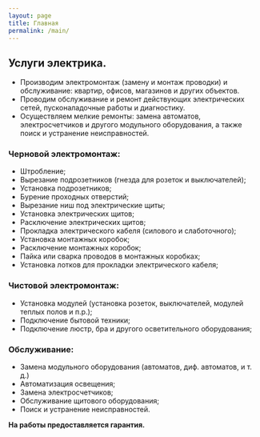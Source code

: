 ```yaml
---
layout: page
title: Главная
permalink: /main/
---
```

<h2 class="center">Услуги электрика.</h2>
<ul>
	<li>Производим электромонтаж (замену и монтаж проводки) и обслуживание: квартир, офисов, магазинов и других объектов.</li>
	<li>Проводим обслуживание и ремонт действующих электрических сетей, пусконаладочные работы и диагностику.</li>
	<li>Осуществляем мелкие ремонты: замена автоматов, электросчетчиков и другого модульного оборудования, а также поиск и устранение неисправностей.</li>
</ul>

<h3 class="center">Черновой электромонтаж:</h3>
<ul>
<li>Штробление;</li>
<li>Вырезание подрозетников (гнезда для розеток и выключателей);</li>
<li>Установка подрозетников;</li>
<li>Бурение проходных отверстий;</li>
<li>Вырезание ниш под электрические щиты;</li>
						<li>Установка электрических щитов;</li>
						<li>Расключение электрических щитов;</li>
						<li>Прокладка электрического кабеля (силового и слаботочного);</li>
						<li>Установка монтажных коробок;</li>
						<li>Расключение монтажных коробок;</li>
						<li>Пайка или сварка проводов в монтажных коробках;</li>
						<li>Установка лотков для прокладки электрического кабеля;</li>
					</ul>

<h3 class="center">Чистовой электромонтаж:</h3>
<ul>
<li>Установка модулей (установка розеток, выключателей, модулей теплых полов и п.р.);</li>
						<li>Подключение бытовой техники;</li>
						<li>Подключение люстр, бра и другого осветительного оборудования;</li>
					</ul>
	
<h3 class="center">Обслуживание:</h3>
<ul>
						<li>Замена модульного оборудования (автоматов, диф. автоматов, и т. д.)</li>
						<li>Автоматизация освещения;</li>
						<li>Замена электросчетчиков;</li>
						<li>Обслуживание щитового оборудования;</li>
						<li>Поиск и устранение неисправностей.</li>
					</ul>
<strong> На работы предоставляется гарантия.</strong>